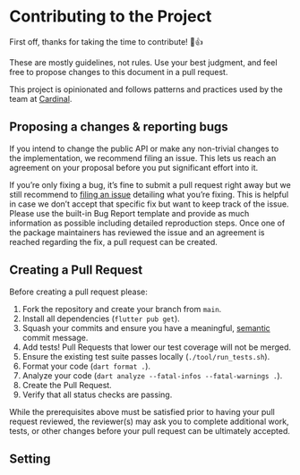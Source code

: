 # Contributing to the Project

First off, thanks for taking the time to contribute! 🎉👍

These are mostly guidelines, not rules. Use your best judgment, and feel free to propose changes to
this document in a pull request.

This project is opinionated and follows patterns and practices used by the team at
[Cardinal][cardinal_run_link].

## Proposing a changes & reporting bugs

If you intend to change the public API or make any non-trivial changes to the implementation, we 
recommend filing an issue. This lets us reach an agreement on your proposal before you put 
significant effort into it.

If you’re only fixing a bug, it’s fine to submit a pull request right away but we still recommend 
to [filing an issue][issue_creation_link] detailing what you’re fixing. This is helpful in case we 
don’t accept that specific fix but want to keep track of the issue. Please use the built-in Bug 
Report template and provide as much information as possible including detailed reproduction steps. 
Once one of the package maintainers has reviewed the issue and an agreement is reached regarding the
fix, a pull request can be created.

## Creating a Pull Request

Before creating a pull request please:

1. Fork the repository and create your branch from `main`.
1. Install all dependencies (`flutter pub get`).
1. Squash your commits and ensure you have a meaningful, [semantic][conventional_commits_link] 
   commit message.
1. Add tests! Pull Requests that lower our test coverage will not be merged.
1. Ensure the existing test suite passes locally (`./tool/run_tests.sh`).
1. Format your code (`dart format .`).
1. Analyze your code (`dart analyze --fatal-infos --fatal-warnings .`).
1. Create the Pull Request.
1. Verify that all status checks are passing.

While the prerequisites above must be satisfied prior to having your pull request reviewed, the 
reviewer(s) may ask you to complete additional work, tests, or other changes before your pull 
request can be ultimately accepted.

## Setting 

[conventional_commits_link]: https://www.conventionalcommits.org/en/v1.0.0
[issue_creation_link]: https://github.com/cardinal.run/fingerprint/issues/new/choose
[cardinal_run_link]: https://cardinal.run
[git_link]: https://git-scm.com/
[flutter_link]: https://flutter.dev